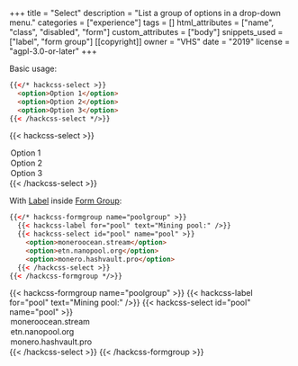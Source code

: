 +++
title = "Select"
description = "List a group of options in a drop-down menu."
categories = ["experience"]
tags = []
html_attributes = ["name", "class", "disabled", "form"]
custom_attributes = ["body"]
snippets_used = ["label", "form group"]
[[copyright]]
  owner = "VHS"
  date = "2019"
  license = "agpl-3.0-or-later"
+++

Basic usage:

```html
{{</* hackcss-select >}}
  <option>Option 1</option>
  <option>Option 2</option>
  <option>Option 3</option>
{{< /hackcss-select */>}}
```

{{< hackcss-select >}}
  <option>Option 1</option>
  <option>Option 2</option>
  <option>Option 3</option>
{{< /hackcss-select >}}

With [Label](../label) inside [Form Group](../form-group):

```html
{{</* hackcss-formgroup name="poolgroup" >}}
  {{< hackcss-label for="pool" text="Mining pool:" />}}
  {{< hackcss-select id="pool" name="pool" >}}
    <option>moneroocean.stream</option>
    <option>etn.nanopool.org</option>
    <option>monero.hashvault.pro</option>
  {{< /hackcss-select >}}
{{< /hackcss-formgroup */>}}
```

{{< hackcss-formgroup name="poolgroup" >}}
  {{< hackcss-label for="pool" text="Mining pool:" />}}
  {{< hackcss-select id="pool" name="pool" >}}
    <option>moneroocean.stream</option>
    <option>etn.nanopool.org</option>
    <option>monero.hashvault.pro</option>
  {{< /hackcss-select >}}
{{< /hackcss-formgroup >}}
